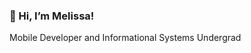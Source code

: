 
### 👋 Hi, I’m Melissa!
  

Mobile Developer and Informational Systems Undergrad


<!---
MeMacedo/MeMacedo is a ✨ special ✨ repository because its `README.md` (this file) appears on your GitHub profile.
You can click the Preview link to take a look at your changes.
--->
